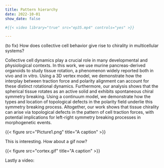 ```yaml
---
title: Pattern hierarchy
date: 2022-10-01
show_date: false

#{{< video library="true" src="ep35.mp4" controls="yes" >}}

---
```


(to fix) How does collective cell behavior give rise to chirality in multicellular systems?

<!--more-->

Collective cell dynamics play a crucial role in many developmental and physiological contexts. In this work, we use murine pancreas-derived organoids to study tissue rotation, a phenomenon widely reported both in vivo and in vitro. Using a 3D vertex model, we demonstrate how the interplay between traction force and polarity alignment can account for these distinct rotational dynamics. Furthermore, our analysis shows that the spherical tissue rotates as an active solid and exhibits spontaneous chiral symmetry breaking. Using a continuum model, we demonstrate how the types and location of topological defects in the polarity field underlie this symmetry breaking process. Altogether, our work shows that tissue chirality can arise via topological defects in the pattern of cell traction forces, with potential implications for left-right symmetry breaking processes in morphogenetic events.

{{< figure src="Picture1.png" title="A caption" >}}

This is interesting. How about a gif now?

{{< figure src="cortex.gif" title="A caption" >}}

Lastly a video:



